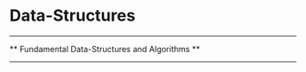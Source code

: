 # Data-Structures
************************************************
** Fundamental Data-Structures and Algorithms **
************************************************
